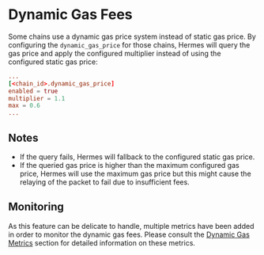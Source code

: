 # Dynamic Gas Fees

Some chains use a dynamic gas price system instead of static gas price. By configuring the `dynamic_gas_price` for those chains, Hermes will query the gas price and apply the configured multiplier instead of using the configured static gas price:

```toml
...
[<chain_id>.dynamic_gas_price]
enabled = true
multiplier = 1.1
max = 0.6
...
```

## Notes

* If the query fails, Hermes will fallback to the configured static gas price.
* If the queried gas price is higher than the maximum configured gas price, Hermes will use the maximum gas price but this might cause the relaying of the packet to fail due to insufficient fees.

## Monitoring

As this feature can be delicate to handle, multiple metrics have been added in order to monitor the dynamic gas fees. Please consult the [Dynamic Gas Metrics](../telemetry/operators.md#dynamic-gas-fees)  section for detailed information on these metrics.